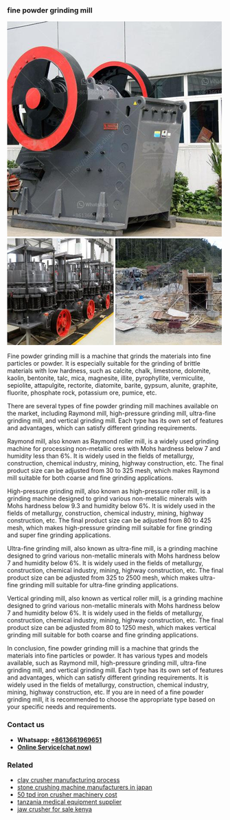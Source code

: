 <h3>fine powder grinding mill</h3><img src='1708589503.jpg' alt=''><p>Fine powder grinding mill is a machine that grinds the materials into fine particles or powder. It is especially suitable for the grinding of brittle materials with low hardness, such as calcite, chalk, limestone, dolomite, kaolin, bentonite, talc, mica, magnesite, illite, pyrophyllite, vermiculite, sepiolite, attapulgite, rectorite, diatomite, barite, gypsum, alunite, graphite, fluorite, phosphate rock, potassium ore, pumice, etc.</p><p>There are several types of fine powder grinding mill machines available on the market, including Raymond mill, high-pressure grinding mill, ultra-fine grinding mill, and vertical grinding mill. Each type has its own set of features and advantages, which can satisfy different grinding requirements.</p><p>Raymond mill, also known as Raymond roller mill, is a widely used grinding machine for processing non-metallic ores with Mohs hardness below 7 and humidity less than 6%. It is widely used in the fields of metallurgy, construction, chemical industry, mining, highway construction, etc. The final product size can be adjusted from 30 to 325 mesh, which makes Raymond mill suitable for both coarse and fine grinding applications.</p><p>High-pressure grinding mill, also known as high-pressure roller mill, is a grinding machine designed to grind various non-metallic minerals with Mohs hardness below 9.3 and humidity below 6%. It is widely used in the fields of metallurgy, construction, chemical industry, mining, highway construction, etc. The final product size can be adjusted from 80 to 425 mesh, which makes high-pressure grinding mill suitable for fine grinding and super fine grinding applications.</p><p>Ultra-fine grinding mill, also known as ultra-fine mill, is a grinding machine designed to grind various non-metallic minerals with Mohs hardness below 7 and humidity below 6%. It is widely used in the fields of metallurgy, construction, chemical industry, mining, highway construction, etc. The final product size can be adjusted from 325 to 2500 mesh, which makes ultra-fine grinding mill suitable for ultra-fine grinding applications.</p><p>Vertical grinding mill, also known as vertical roller mill, is a grinding machine designed to grind various non-metallic minerals with Mohs hardness below 7 and humidity below 6%. It is widely used in the fields of metallurgy, construction, chemical industry, mining, highway construction, etc. The final product size can be adjusted from 80 to 1250 mesh, which makes vertical grinding mill suitable for both coarse and fine grinding applications.</p><p>In conclusion, fine powder grinding mill is a machine that grinds the materials into fine particles or powder. It has various types and models available, such as Raymond mill, high-pressure grinding mill, ultra-fine grinding mill, and vertical grinding mill. Each type has its own set of features and advantages, which can satisfy different grinding requirements. It is widely used in the fields of metallurgy, construction, chemical industry, mining, highway construction, etc. If you are in need of a fine powder grinding mill, it is recommended to choose the appropriate type based on your specific needs and requirements.</p><h3>Contact us</h3><ul><li><strong>Whatsapp:&nbsp;<a href="https://wa.me/8613661969651">+8613661969651</a></strong></li><li><a href="https://swt.shibang-china.com/?git&amp;zhl&amp;fine powder grinding mill"><strong>Online Service(chat now)</strong></a></li></ul><h3>Related</h3><ul><li><a href='clay crusher manufacturing process.md'>clay crusher manufacturing process</a></li><li><a href='stone crushing machine manufacturers in japan.md'>stone crushing machine manufacturers in japan</a></li><li><a href='50 tpd iron crusher machinery cost.md'>50 tpd iron crusher machinery cost</a></li><li><a href='tanzania medical equipment supplier.md'>tanzania medical equipment supplier</a></li><li><a href='jaw crusher for sale kenya.md'>jaw crusher for sale kenya</a></li></ul>
